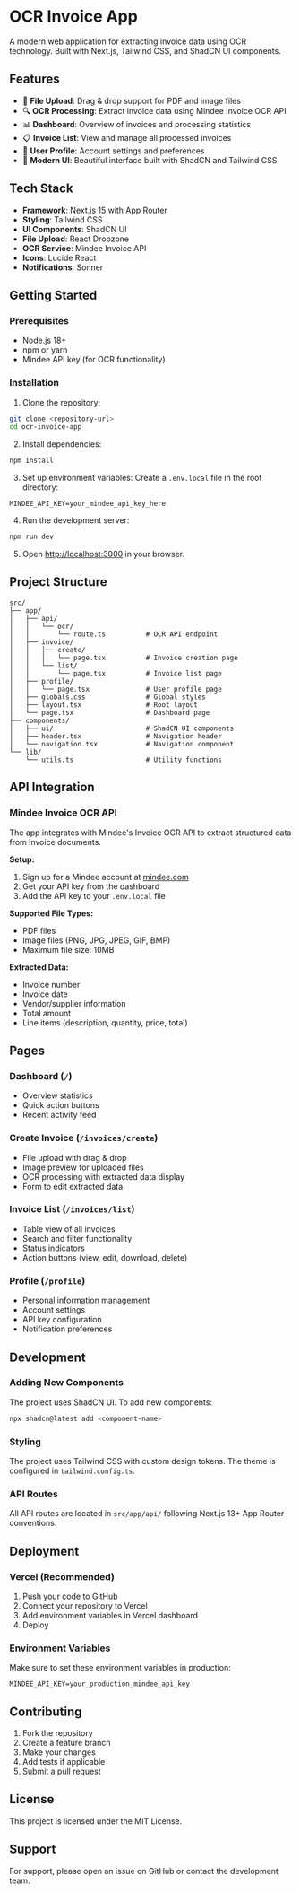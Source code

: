 # OCR Invoice App

A modern web application for extracting invoice data using OCR technology. Built with Next.js, Tailwind CSS, and ShadCN UI components.

## Features

- 📄 **File Upload**: Drag & drop support for PDF and image files
- 🔍 **OCR Processing**: Extract invoice data using Mindee Invoice OCR API
- 📊 **Dashboard**: Overview of invoices and processing statistics
- 📋 **Invoice List**: View and manage all processed invoices
- 👤 **User Profile**: Account settings and preferences
- 🎨 **Modern UI**: Beautiful interface built with ShadCN and Tailwind CSS

## Tech Stack

- **Framework**: Next.js 15 with App Router
- **Styling**: Tailwind CSS
- **UI Components**: ShadCN UI
- **File Upload**: React Dropzone
- **OCR Service**: Mindee Invoice API
- **Icons**: Lucide React
- **Notifications**: Sonner

## Getting Started

### Prerequisites

- Node.js 18+ 
- npm or yarn
- Mindee API key (for OCR functionality)

### Installation

1. Clone the repository:
```bash
git clone <repository-url>
cd ocr-invoice-app
```

2. Install dependencies:
```bash
npm install
```

3. Set up environment variables:
Create a `.env.local` file in the root directory:
```env
MINDEE_API_KEY=your_mindee_api_key_here
```

4. Run the development server:
```bash
npm run dev
```

5. Open [http://localhost:3000](http://localhost:3000) in your browser.

## Project Structure

```
src/
├── app/
│   ├── api/
│   │   └── ocr/
│   │       └── route.ts          # OCR API endpoint
│   ├── invoice/
│   │   ├── create/
│   │   │   └── page.tsx          # Invoice creation page
│   │   └── list/
│   │       └── page.tsx          # Invoice list page
│   ├── profile/
│   │   └── page.tsx              # User profile page
│   ├── globals.css               # Global styles
│   ├── layout.tsx                # Root layout
│   └── page.tsx                  # Dashboard page
├── components/
│   ├── ui/                       # ShadCN UI components
│   ├── header.tsx                # Navigation header
│   └── navigation.tsx            # Navigation component
└── lib/
    └── utils.ts                  # Utility functions
```

## API Integration

### Mindee Invoice OCR API

The app integrates with Mindee's Invoice OCR API to extract structured data from invoice documents.

**Setup:**
1. Sign up for a Mindee account at [mindee.com](https://mindee.com)
2. Get your API key from the dashboard
3. Add the API key to your `.env.local` file

**Supported File Types:**
- PDF files
- Image files (PNG, JPG, JPEG, GIF, BMP)
- Maximum file size: 10MB

**Extracted Data:**
- Invoice number
- Invoice date
- Vendor/supplier information
- Total amount
- Line items (description, quantity, price, total)

## Pages

### Dashboard (`/`)
- Overview statistics
- Quick action buttons
- Recent activity feed

### Create Invoice (`/invoices/create`)
- File upload with drag & drop
- Image preview for uploaded files
- OCR processing with extracted data display
- Form to edit extracted data

### Invoice List (`/invoices/list`)
- Table view of all invoices
- Search and filter functionality
- Status indicators
- Action buttons (view, edit, download, delete)

### Profile (`/profile`)
- Personal information management
- Account settings
- API key configuration
- Notification preferences

## Development

### Adding New Components

The project uses ShadCN UI. To add new components:

```bash
npx shadcn@latest add <component-name>
```

### Styling

The project uses Tailwind CSS with custom design tokens. The theme is configured in `tailwind.config.ts`.

### API Routes

All API routes are located in `src/app/api/` following Next.js 13+ App Router conventions.

## Deployment

### Vercel (Recommended)

1. Push your code to GitHub
2. Connect your repository to Vercel
3. Add environment variables in Vercel dashboard
4. Deploy

### Environment Variables

Make sure to set these environment variables in production:

```env
MINDEE_API_KEY=your_production_mindee_api_key
```

## Contributing

1. Fork the repository
2. Create a feature branch
3. Make your changes
4. Add tests if applicable
5. Submit a pull request

## License

This project is licensed under the MIT License.

## Support

For support, please open an issue on GitHub or contact the development team.
